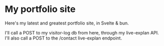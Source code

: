 # My portfolio site

Here's my latest and greatest portfolio site, in Svelte & bun.

I'll call a POST to my visitor-log db from here, through my live-explan API.
I'll also call a POST to the /contact live-explan endpoint.